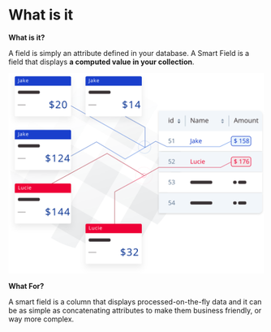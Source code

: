 # What is it

**What is it?**

A field is simply an attribute defined in your database. A Smart Field is a field that displays **a computed value in your collection**.

![](../.gitbook/assets/illustration-smart-fields.svg)

**What For?**

A smart field is a column that displays processed-on-the-fly data and it can be as simple as concatenating attributes to make them business friendly, or way more complex.

